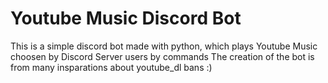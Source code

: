 # Youtube Music Discord Bot
This is a simple discord bot made with python, which plays Youtube Music choosen by Discord Server users by commands
The creation of the bot is from many insparations about youtube_dl bans :)
